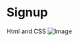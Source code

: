 # Signup
Html and CSS
![Image](https://github.com/user-attachments/assets/0b543d86-9608-4287-9f3b-2ff8090e732a)
